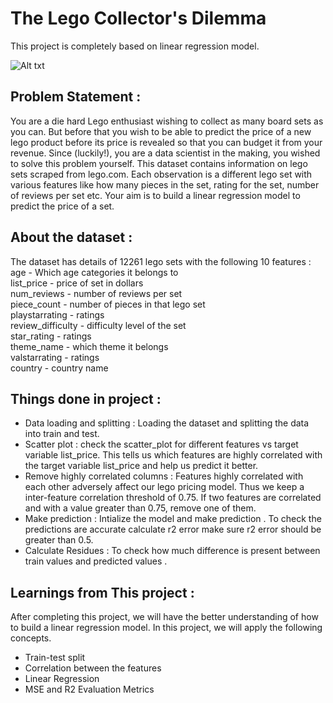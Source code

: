# The Lego Collector's Dilemma
This project is completely based on linear regression model. <br/>

![Alt txt](https://i.ytimg.com/vi/m88h75F3Rl8/maxresdefault.jpg)

## Problem Statement : <br/>
You are a die hard Lego enthusiast wishing to collect as many board sets as you can. But before that you wish to be able to predict the price of a new lego product before its price is revealed so that you can budget it from your revenue. Since (luckily!), you are a data scientist in the making, you wished to solve this problem yourself. This dataset contains information on lego sets scraped from lego.com. Each observation is a different lego set with various features like how many pieces in the set, rating for the set, number of reviews per set etc. Your aim is to build a linear regression model to predict the price of a set.<br/>

## About the dataset : <br/>
The dataset has details of 12261 lego sets with the following 10 features :  <br/>
age - Which age categories it belongs to <br/>
list_price - price of set in dollars <br/>
num_reviews - number of reviews per set <br/>
piece_count - 	number of pieces in that lego set <br/>
playstarrating	- ratings <br/>
review_difficulty - difficulty level of the set <br/>
star_rating - ratings <br/>
theme_name - which theme it belongs <br/>
valstarrating - ratings <br/>
country - country name <br/>

## Things done in project :
* Data loading and splitting : Loading the dataset and splitting the data into train and test.
* Scatter plot : check the scatter_plot for different features vs target variable list_price. This tells us which features are highly correlated with the target variable list_price and help us predict it better. <br/>
* Remove highly correlated columns : Features highly correlated with each other adversely affect our lego pricing model. Thus we keep a inter-feature correlation threshold of 0.75. If two features are correlated and with a value greater than 0.75, remove one of them.<br/>
* Make prediction : Intialize the model and make prediction . To check the predictions are accurate calculate r2 error make sure r2 error should be greater than 0.5. <br/>
* Calculate Residues : To check how much difference is present between train values and predicted values . <br/>

## Learnings from This project :
After completing this project, we will have the better understanding of how to build a linear regression model. In this project, we will apply the following concepts. <br/>
* Train-test split
* Correlation between the features
* Linear Regression
* MSE and R2 Evaluation Metrics
